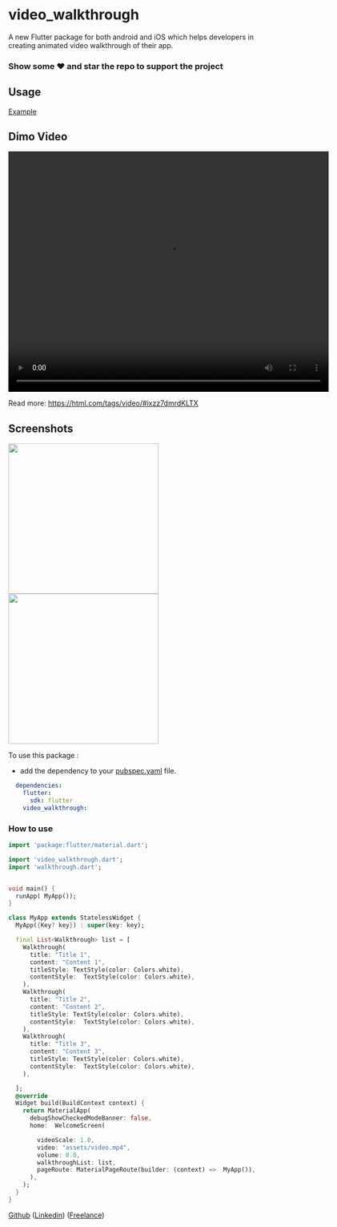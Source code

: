 # video_walkthrough

A new Flutter package for both android and iOS which helps developers in creating animated video walkthrough of their app.

### Show some :heart: and star the repo to support the project

## Usage

[Example](https://github.com/ANaSHaKerr/video_walkthrough/tree/master/example/example_app.dart)

## Dimo Video
<video width="640" height="480" src="https://archive.org/download/Popeye_forPresident/Popeye_forPresident_512kb.mp4" controls>
  Sorry, your browser doesn't support HTML5 <code>video</code>, but you can
  download this video from the <a href="https://archive.org/details/Popeye_forPresident" target="_blank">Internet Archive</a>.
</video>


Read more: https://html.com/tags/video/#ixzz7dmrdKLTX


## Screenshots

<img src="https://i.imgur.com/fgX7PUU.jpg" height="300em" /> <img src="https://i.imgur.com/rdjSeAn.jpg" height="300em" />


To use this package :

* add the dependency to your [pubspec.yaml](https://github.com/ANaSHaKerr/video_walkthrough/blob/master/pubspec.yaml) file.

```yaml
  dependencies:
    flutter:
      sdk: flutter
    video_walkthrough:
```

### How to use

```dart
import 'package:flutter/material.dart';

import 'video_walkthrough.dart';
import 'walkthrough.dart';


void main() {
  runApp( MyApp());
}

class MyApp extends StatelessWidget {
  MyApp({Key? key}) : super(key: key);

  final List<Walkthrough> list = [
    Walkthrough(
      title: "Title 1",
      content: "Content 1",
      titleStyle: TextStyle(color: Colors.white),
      contentStyle:  TextStyle(color: Colors.white),
    ),
    Walkthrough(
      title: "Title 2",
      content: "Content 2",
      titleStyle: TextStyle(color: Colors.white),
      contentStyle:  TextStyle(color: Colors.white),
    ),
    Walkthrough(
      title: "Title 3",
      content: "Content 3",
      titleStyle: TextStyle(color: Colors.white),
      contentStyle:  TextStyle(color: Colors.white),
    ),

  ];
  @override
  Widget build(BuildContext context) {
    return MaterialApp(
      debugShowCheckedModeBanner: false,
      home:  WelcomeScreen(

        videoScale: 1.0,
        video: "assets/video.mp4",
        volume: 0.0,
        walkthroughList: list,
        pageRoute: MaterialPageRoute(builder: (context) =>  MyApp()),
      ),
    );
  }
}

```


[Github](https://github.com/ANaSHaKerr) ([Linkedin](https://www.linkedin.com/in/anashaker/)) ([Freelance](https://khamsat.com/user/ana_shaker))


